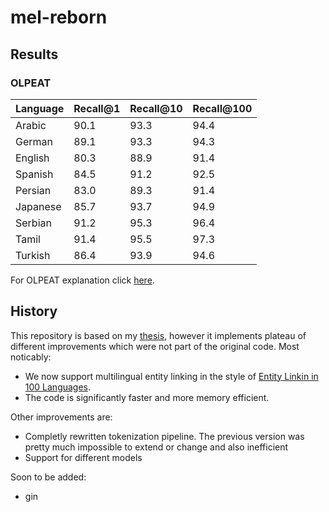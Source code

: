 # mel-reborn

## Results

### OLPEAT
| Language | Recall@1 | Recall@10 | Recall@100 |
|----------|----------|-----------|------------|
| Arabic   |   90.1   |   93.3    |    94.4    |
| German   |   89.1   |   93.3    |    94.3    |
| English  |   80.3   |   88.9    |    91.4    |
| Spanish  |   84.5   |   91.2    |    92.5    |
| Persian  |   83.0   |   89.3    |    91.4    |
| Japanese |   85.7   |   93.7    |    94.9    |
| Serbian  |   91.2   |   95.3    |    96.4    |
| Tamil    |   91.4   |   95.5    |    97.3    |
| Turkish  |   86.4   |   93.9    |    94.6    |



For OLPEAT explanation click [here](https://arxiv.org/pdf/2406.16892#section.6.4).

## History

This repository is based on my [thesis](https://arxiv.org/abs/2406.16892), however it implements plateau of different improvements which were not part of the original code.
Most noticably:
- We now support multilingual entity linking in the style of [Entity Linkin in 100 Languages](https://aclanthology.org/2020.emnlp-main.630/).
- The code is significantly faster and more memory efficient.

Other improvements are:
- Completly rewritten tokenization pipeline. The previous version was pretty much impossible to extend or change and also inefficient
- Support for different models 

Soon to be added:
- gin